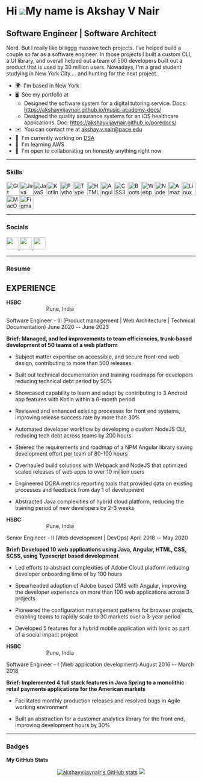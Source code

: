 Hi ![](https://user-images.githubusercontent.com/18350557/176309783-0785949b-9127-417c-8b55-ab5a4333674e.gif)My name is Akshay V Nair
=====================================================================================================================================

Software Engineer | Software Architect
-----------------------------------------------

Nerd. But I really like biiiiggg massive tech projects. I've helped build a couple so far as a software engineer. In those projects I built a custom CLI, a UI library, and overall helped out a team of 500 developers built out a product that is used by 30 million users. Nowadays, I'm a grad student studying in New York City.... and hunting for the next project.

* 🌍  I'm based in New York
* 🖥️  See my portfolio at
     -   Designed the software system for a digital tutoring service. Docs: https://akshayvijaynair.github.io/music-academy-docs/
     -   Designed the quality assurance systems for an iOS healthcare applications. Doc: https://akshayvijaynair.github.io/poredocs/
* ✉️  You can contact me at [akshay.v.nair@pace.edu](mailto:akshay.v.nair@pace.edu)
* 🚀  I'm currently working on [DSA](http://leetcode.com)
* 🧠  I'm learning AWS
* 🤝  I'm open to collaborating on honestly anything right now


-----------------------------------------------
### Skills

<p align="left">
<a href="https://git-scm.com/" target="_blank" rel="noreferrer"><img src="https://raw.githubusercontent.com/danielcranney/readme-generator/main/public/icons/skills/git-colored.svg" width="36" height="36" alt="Git" /></a><a href="https://www.oracle.com/java/" target="_blank" rel="noreferrer"><img src="https://raw.githubusercontent.com/danielcranney/readme-generator/main/public/icons/skills/java-colored.svg" width="36" height="36" alt="Java" /></a><a href="https://developer.mozilla.org/en-US/docs/Web/JavaScript" target="_blank" rel="noreferrer"><img src="https://raw.githubusercontent.com/danielcranney/readme-generator/main/public/icons/skills/javascript-colored.svg" width="36" height="36" alt="JavaScript" /></a><a href="https://kotlinlang.org/" target="_blank" rel="noreferrer"><img src="https://raw.githubusercontent.com/danielcranney/readme-generator/main/public/icons/skills/kotlin-colored.svg" width="36" height="36" alt="Kotlin" /></a><a href="https://www.python.org/" target="_blank" rel="noreferrer"><img src="https://raw.githubusercontent.com/danielcranney/readme-generator/main/public/icons/skills/python-colored.svg" width="36" height="36" alt="Python" /></a><a href="https://www.typescriptlang.org/" target="_blank" rel="noreferrer"><img src="https://raw.githubusercontent.com/danielcranney/readme-generator/main/public/icons/skills/typescript-colored.svg" width="36" height="36" alt="TypeScript" /></a><a href="https://developer.mozilla.org/en-US/docs/Glossary/HTML5" target="_blank" rel="noreferrer"><img src="https://raw.githubusercontent.com/danielcranney/readme-generator/main/public/icons/skills/html5-colored.svg" width="36" height="36" alt="HTML5" /></a><a href="https://angular.io/" target="_blank" rel="noreferrer"><img src="https://raw.githubusercontent.com/danielcranney/readme-generator/main/public/icons/skills/angularjs-colored.svg" width="36" height="36" alt="Angular" /></a><a href="https://www.w3.org/TR/CSS/#css" target="_blank" rel="noreferrer"><img src="https://raw.githubusercontent.com/danielcranney/readme-generator/main/public/icons/skills/css3-colored.svg" width="36" height="36" alt="CSS3" /></a><a href="https://getbootstrap.com/" target="_blank" rel="noreferrer"><img src="https://raw.githubusercontent.com/danielcranney/readme-generator/main/public/icons/skills/bootstrap-colored.svg" width="36" height="36" alt="Bootstrap" /></a><a href="https://webpack.js.org/" target="_blank" rel="noreferrer"><img src="https://raw.githubusercontent.com/danielcranney/readme-generator/main/public/icons/skills/webpack-colored.svg" width="36" height="36" alt="Webpack" /></a><a href="https://nodejs.org/en/" target="_blank" rel="noreferrer"><img src="https://raw.githubusercontent.com/danielcranney/readme-generator/main/public/icons/skills/nodejs-colored.svg" width="36" height="36" alt="NodeJS" /></a><a href="https://aws.amazon.com" target="_blank" rel="noreferrer"><img src="https://raw.githubusercontent.com/danielcranney/readme-generator/main/public/icons/skills/aws-colored.svg" width="36" height="36" alt="Amazon Web Services" /></a><a href="https://www.linux.org" target="_blank" rel="noreferrer"><img src="https://raw.githubusercontent.com/danielcranney/readme-generator/main/public/icons/skills/linux-colored.svg" width="36" height="36" alt="Linux" /></a><a href="https://apple.com" target="_blank" rel="noreferrer"><img src="https://raw.githubusercontent.com/danielcranney/readme-generator/main/public/icons/skills/macos-colored.svg" width="36" height="36" alt="MacOS" /></a><a href="https://www.figma.com/" target="_blank" rel="noreferrer"><img src="https://raw.githubusercontent.com/danielcranney/readme-generator/main/public/icons/skills/figma-colored.svg" width="36" height="36" alt="Figma" /></a>
</p>

-----------------------------------------------

### Socials

<p align="left"> <a href="https://www.github.com/akshayvijaynair" target="_blank" rel="noreferrer"> <picture> <source media="(prefers-color-scheme: dark)" srcset="https://raw.githubusercontent.com/danielcranney/readme-generator/main/public/icons/socials/github-dark.svg" /> <source media="(prefers-color-scheme: light)" srcset="https://raw.githubusercontent.com/danielcranney/readme-generator/main/public/icons/socials/github.svg" /> <img src="https://raw.githubusercontent.com/danielcranney/readme-generator/main/public/icons/socials/github.svg" width="32" height="32" /> </picture> </a> <a href="https://www.linkedin.com/in/akshay-vijay-nair" target="_blank" rel="noreferrer"> <picture> <source media="(prefers-color-scheme: dark)" srcset="https://raw.githubusercontent.com/danielcranney/readme-generator/main/public/icons/socials/linkedin-dark.svg" /> <source media="(prefers-color-scheme: light)" srcset="https://raw.githubusercontent.com/danielcranney/readme-generator/main/public/icons/socials/linkedin.svg" /> <img src="https://raw.githubusercontent.com/danielcranney/readme-generator/main/public/icons/socials/linkedin.svg" width="32" height="32" /> </picture> </a> <a href="https://stackoverflow.com/users/10528237/akshay-nair" target="_blank" rel="noreferrer"> <picture> <source media="(prefers-color-scheme: dark)" srcset="undefined" /> <source media="(prefers-color-scheme: light)" srcset="https://raw.githubusercontent.com/danielcranney/readme-generator/main/public/icons/socials/stackoverflow.svg" /> <img src="https://raw.githubusercontent.com/danielcranney/readme-generator/main/public/icons/socials/stackoverflow.svg" width="32" height="32" /> </picture> </a></p>

-----------------------------------------------
### Resume

**EXPERIENCE**
-----------------------------------------------
**HSBC**                                                                                                                                                 Pune, India

Software Engineer - III (Product management | Web Architecture | Technical Documentation)                                                       June 2020 -- June 2023

**Brief: Managed, and led improvements to team efficiencies, trunk-based development of 50 teams of a web platform**

- Subject matter expertise on accessible, and secure front-end web design, contributing to more than 500 releases

- Built out technical documentation and training roadmaps for developers reducing technical debt period by 50%

- Showcased capability to learn and adapt by contributing to 3 Android app features with Kotlin within a 6-month period

- Reviewed and enhanced existing processes for front end systems, improving release success rate by more than 30%

- Automated developer workflow by developing a custom NodeJS CLI, reducing tech debt across teams by 200 hours

- Steered the requirements and roadmap of a NPM Angular library saving development effort per team of 80-100 hours

- Overhauled build solutions with Webpack and NodeJS that optimized scaled releases of web apps to over 10 million users

- Engineered DORA metrics reporting tools that provided data on existing processes and feedback from day 1 of development

- Abstracted Java complexities of hybrid cloud platform, reducing the training period of new developers by 2-3 weeks

**HSBC**                                                                                                                                                 Pune, India

Senior Engineer - II (Web development | DevOps)                                                                                               April 2018 -- May 2020

**Brief: Developed 10 web applications using Java, Angular, HTML, CSS, SCSS, using Typescript based development**

- Led efforts to abstract complexities of Adobe Cloud platform reducing developer onboarding time of by 100 hours

- Spearheaded adoption of Adobe based CMS with Angular, improving the developer experience on more than 100 web applications across 3 projects

- Pioneered the configuration management patterns for browser projects, enabling teams to rapidly scale to 30 markets over a 3-year period

- Developed 5 features for a hybrid mobile application with Ionic as part of a social impact project

**HSBC**                                                                                                                                                 Pune, India

Software Engineer - I (Web application development)                                                                                          August 2016 -- March 2018

**Brief: Implemented 4 full stack features in Java Spring to a monolithic retail payments applications for the American markets**

- Facilitated monthly production releases and resolved bugs in Agile working environment

- Built an abstraction for a customer analytics library for the front end, improving development hours by 30%

-----------------------------------------------
### Badges

<b>My GitHub Stats</b>
<p align="center">
<a href="http://www.github.com/akshayvijaynair"><img src="https://github-readme-stats.vercel.app/api?username=akshayvijaynair&show_icons=true&hide=&count_private=true&title_color=0891b2&text_color=ffffff&icon_color=0891b2&bg_color=1c1917&hide_border=true&show_icons=true" alt="akshayvijaynair's GitHub stats" /></a>
<a href="http://www.github.com/akshayvijaynair"><img src="https://github-readme-streak-stats.herokuapp.com/?user=akshayvijaynair&stroke=ffffff&background=1c1917&ring=0891b2&fire=0891b2&currStreakNum=ffffff&currStreakLabel=0891b2&sideNums=ffffff&sideLabels=ffffff&dates=ffffff&hide_border=true" /></a>
</p>

<!---
akshayvijaynair/akshayvijaynair is a ✨ special ✨ repository because its `README.md` (this file) appears on your GitHub profile.
You can click the Preview link to take a look at your changes.
--->
